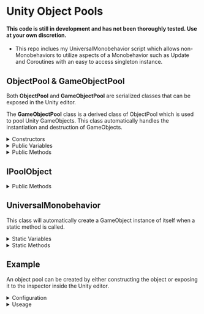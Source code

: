 # Unity Object Pools

#### **This code is still in development and has not been thoroughly tested. Use at your own discretion.**

- This repo inclues my UniversalMonobehavior script which allows non-Monobehaviors to utilize aspects of a Monobehavior such as Update and Coroutines with an easy to access singleton instance.

## ObjectPool & GameObjectPool
Both **ObjectPool** and **GameObjectPool** are serialized classes that can be exposed in the Unity editor.

The **GameObjectPool** class is a derived class of ObjectPool<T> which is used to pool Unity GameObjects. This class automatically handles the instantiation and destruction of GameObjects. 
<details>
  <summary>Constructors</summary>
  
  
  #### Generic
  ```c#
  new ObjectPool<T>( Action<IPoolObject> aContruct = null );
  ```
  ```c#
  new ObjectPool<T>( int aMaxObjects, float aDestroyIdleWaitTimeInSeconds, 
                     Action<IPoolObject> aConstruct = null );
  ```
  ```c#
  new ObjectPool<T>( int aMaxObjects, float aDestroyIdleWaitTimeInSeconds,
                     float aUpdateIntervalInSeconds, float aActiveLifetimeInSeconds, 
                     bool aDestroyIdle, bool aIsOpenPool,
                     PoolType aPoolType = PoolType.Recycle,
                     UpdateMode aUpdateMode = UpdateMode.Interval,
                     Action<IPoolObject> aConstruct = null );
  ````
  #### GameObject
  ```c#
  new GameObjectPool( GameObject aPrefab, ConstructObject aContruct = null );
  ```
  ```c#
  new GameObjectPool( GameObject aPrefab, int aMaxObjects, 
                      float aDestroyIdleWaitTimeInSeconds, 
                      Action<IPoolObject> aConstruct = null );
  ```
  ```c#
  new GameObjectPool( GameObject aPrefab, int aMaxObjects, float aDestroyIdleWaitTimeInSeconds,
                      float aUpdateIntervalInSeconds, float aActiveLifetimeInSeconds, 
                      bool aDestroyIdle, bool aIsOpenPool,
                      PoolType aPoolType = PoolType.Recycle,
                      UpdateMode aUpdateMode = UpdateMode.Interval,
                      Action<IPoolObject> aConstruct = null );
````
</details>

<details>
  <summary>Public Variables</summary>
  
  Type | Name | Summary
  ---- | ---- | -------
  System.Action\<T\> | StartAction | An action to perform on an object before it becomes active.
  System.Action\<T\> | ReturnAction | An action to perform on an object before it returns to the pool.
  System.Action\<T\> | RemoveAction | An action to perform on an object before it is removed from the pool.
  System.Action\<T\> | DestroyAction | An action to perform on an object before it gets destroyed.
  int | maxObjects | The max number of objects allowed in the pool at a given time.
  int | idleDontDestroy | The number of idle object to ignore destorying even after the idle wait time has passed.
  float | destroyIdleWaitTimeInSeconds | How long to wait before destroying an idle object.
  float | activeLifetimeInSeconds | The lifetime of an active object in seconds before it is automatically returned to the pool. <br> A value less than zero will not automatically return objects to the pool.
  float | updateIntervalInSeconds | How often to update the pool in seconds if the update mode is set to "Interval". <br>Longer times between intervals may improve performance.
  bool | destroyIdle | Should the pool destroy idle objects? <br>If false, destroyIdleWaitTimeInSeconds is ignored.
  bool | isOpenPool | Can objects not belonging to this pool be returned to this pool? <br>If false, foreign objects returned to this pool will be redirected to their associated pool instead.
  PoolType(enum) | poolType | Recycle = Reuse objects while they are still active if pool is full,<br>Overflow = Create temporary objects that get destroyed upon return if pool is full.
  UpdateMode(enum) | updateMode | Interval = Update the pool using a pre-defined interval.<br>Constant = Update the pool every frame.<br>None = Do not update the pool.
  UpdateType(enum) | updateType | Update = Update the pool Unity's Update method.<br>FixedUpdate = Update the pool Unity's FixedUpdate method.<br>LateUpdate = Update the pool using Unity's LateUpdate method.
  Transform | parentObject | The transform of a GameObject to parent pooled objects to.<br>**\*GameObjectPool Only.**
   </details>

<details>
  <summary>Public Methods</summary>
  
  Return Type | Method | Summary
  ----------- | ------ | -------
  IPoolObject | RequestObject() | Retrieves an object from the pool To be used.
  void | ReturnToPool(IPoolObject) | Returns an object to the pool.
  void | SetConstructor(System.Action\<IPoolObject\>) | Sets the constructon action for objects upon creation.
  void | SetPrefab(GameObject) | Sets the prefab used to create new objects in the pool<br> **\*GameObjectPool Only.**
 </details>
  
## IPoolObject
<details>
  <summary>Public Methods</summary>
  
  Return Type | Method | Summary
  ----------- | ------ | -------
  PoolPayload | GetPayload() | Returns a struct containing the pooled object and its associated pool.
  T | GetObject() | Returns the pool object.
  ObjectPool<T> | GetPool() | Returns the pool the object belongs to.
  ObjectStatus(enum) | GetStatus() | Returns the status of the pooled object.
  float | GetActiveStartTime() | Returns the Time.realTimeSinceStartup of when the pooled object last became active.
  float | GetIdleStartTime() | Gets the Time.realTimeSinceStartup of when the pooled object last became idle.
  void | ReturnToPool() | Returns the object to its associated pool.
 </details>
  
## UniversalMonobehavior
  This class will automatically create a GameObject instance of itself when a static method is called.
  
  <details>
  <summary>Static Variables</summary>
  
  Type | Name | Summary
  ---- | ---- | -------
  UniversalMonobehavior | Instance | A singleton instance of this class that persists between scenes.
 </details>
  
  <details>
  <summary>Static Methods</summary>
  
  Return Type | Method | Summary
  ----------- | ------ | -------
  bool | AddToUpdate(System.Action) | Adds an action to be called in Unity's Update method.<br>Returns if operation was successful.
  bool | AddToFixedUpdate(System.Action) | Adds an action to be called in Unity's FixedUpdate method.<br>Returns if operation was successful.
  bool | AddToLateUpdate(System.Action) | Adds an action to be called in Unity's LateUpdate method.<br>Returns if operation was successful.
  bool | RemoveFromUpdate(System.Action) | Removes an action set to be called in Unity's Update method.<br>Returns if operation was successful.
  bool | RemoveFromFixedUpdate(System.Action) | Removes an action set to be called in Unity's FixedUpdate method.<br>Returns if operation was successful.
  bool | RemoveFromLateUpdate(System.Action) | Removes an action set to be called in Unity's LateUpdate method.<br>Returns if operation was successful.
 </details>
  
## Example
An object pool can be created by either constructing the object or exposing it to the inspector inside the Unity editor.

<details>
  <summary>Configuration</summary>
  
  Because all objects created in the pool use their parameterless constructor and some objects need additional configuration when created, a constructor callback can be set. This callback runs after an object is created and functions like a regualr constructor to remedy this limitation. 

For example, this pool handles bullet GameObjects. Each bullet needs a reference to its PoolObject interface. This could be set when the object is requested, but for efficiency, the reference can be set once, when the bullet is created inside the constructor callback.
```C#
_pool.SetConstructor( ( lObj ) => {
  lObj.GetObject().GetComponent<SpawnObject>().Initialize( lObj );
} );
```
  
Aside from the configuration variables avalible in the constructor and editor fields, the object pools also have callback methods that run when an object is requested, returned, removed, and deleted.
These can be useful if an object needs additional setup during each step of its life.

For example, this pool handles bullets which need to be enabled/disabled and moved to a specified location when retrieved and returned to and from the pool.
```C#
 _pool.StartAction = ( obj ) => {
    obj.transform.position = transform.position + Vector3.up;
    obj.SetActive( true );
};

_pool.ReturnAction = ( obj ) => {
    obj.transform.position = transform.position;
    obj.SetActive( false );
};
```
</details>
  
<details>
  <summary>Useage</summary>
  
</details>

